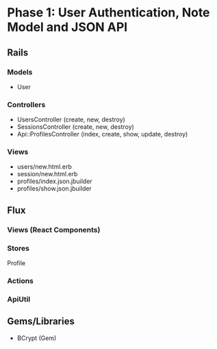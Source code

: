 # Phase 1: User Authentication, Note Model and JSON API

## Rails
### Models
* User

### Controllers
* UsersController (create, new, destroy)
* SessionsController (create, new, destroy)
* Api::ProfilesController (index, create, show, update, destroy)

### Views
* users/new.html.erb
* session/new.html.erb
* profiles/index.json.jbuilder
* profiles/show.json.jbuilder

## Flux
### Views (React Components)

### Stores
Profile

### Actions

### ApiUtil

## Gems/Libraries
* BCrypt (Gem)
